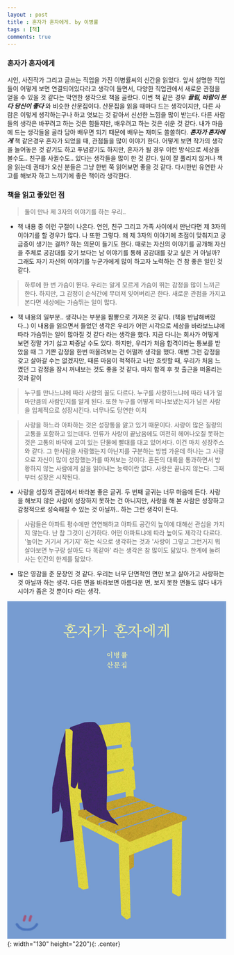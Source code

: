 ```yaml
---
layout : post
title : 혼자가 혼자에게. by 이병률
tags : [책]
comments: true
---
```

### 혼자가 혼자에게
 시인, 사진작가 그리고 글쓰는 직업을 가진 이병률씨의 신간을 읽었다. 앞서 설명한 직업들이 어떻게 보면 연결되어있다라고 생각이 들면서, 다양한 직업관에서 새로운 관점을 얻을 수 있을 것 같다는 막연한 생각으로 책을 골랐다. 이번 책 같은 경우 ***끌림, 바람이 분다 당신이 좋다*** 와 비슷한 산문집이다. 산문집을 읽을 때마다 드는 생각이지만, 다른 사람은 이렇게 생각하는구나 하고 엿보는 것 같아서 신선한 느낌을 많이 받는다. 다른 사람들의 생각은 바꾸려고 하는 것은 힘들지만, 배우려고 하는 것은 쉬운 것 같다. 내가 마음에 드는 생각들을 골라 담아 배우면 되기 때문에 배우는 재미도 쏠쏠하다. ***혼자가 혼자에게*** 책 같은경우 혼자가 되었을 때, 관점들을 많이 이야기 한다. 어떻게 보면 작가의 생각을 늘어놓은 것 같기도 하고 푸념같기도 하지만, 혼자가 될 경우 이런 방식으로 세상을 볼수도.. 친구를 사귈수도.. 있다는 생각들을 많이 한 것 같다. 일이 잘 풀리지 않거나 책을 읽는데 권태가 오신 분들은 그냥 한번 쭉 읽어보면 좋을 것 같다. 다시한번 유연한 사고를 해보자 하고 느끼기에 좋은 책이라 생각한다.

### 책을 읽고 좋았던 점
> 둘이 만나 제 3자의 이야기를 하는 우리..

- 책 내용 중 이런 구절이 나온다. 연인, 친구 그리고 가족 사이에서 만난다면 제 3자의 이야기를 할 경우가 많다. 나 또한 그렇다. 왜 제 3자의 이야기에 초점이 맞춰지고 궁금증이 생기는 걸까? 하는 의문이 들기도 한다. 때로는 자신의 이야기를 공개해 자신을 주체로 공감대를 갖기 보다는 남 이야기를 통해 공감대를 갖고 싶은 거 아닐까? 그래도 자기 자신의 이야기를 누군가에게 많이 하고자 노력하는 건 참 좋은 일인 것 같다.

> 하루에 한 번 가슴이 뛴다. 우리는 알게 모르게 가슴이 뛰는 감정을 많이 느끼곤 한다. 하지만, 그 감정이 순식간에 무뎌져 잊어버리곤 한다. 새로운 관점을 가지고 본다면 세상에는 가슴뛰는 일이 많다. 

- 책 내용의 일부분.. 생각나는 부분을 짬뽕으로 가져온 것 같다. (책을 반납해버렸다..) 이 내용을 읽으면서 들었던 생각은 우리가 어떤 시각으로 세상을 바라보느냐에 따라 가슴뛰는 일이 많아질 것 같다 라는 생각을 했다. 지금 다니는 회사가 어떻게 보면 정말 가기 싫고 짜증날 수도 있다. 하지만, 우리가 처음 합격이라는 통보를 받았을 때 그 기쁜 감정을 한번 떠올려보는 건 어떨까 생각을 했다. 매번 그런 감정을 갖고 살아갈 수는 없겠지만, 때론 마음이 적적하고 나만 흐릿할 때, 우리가 처음 느꼈던 그 감정을 잠시 꺼내보는 것도 좋을 것 같다. 마치 합격 후 첫 출근을 떠올리는 것과 같이

> 누구를 만나느냐에 따라 사랑의 꼴도 다르다. 누구를 사랑하느냐에 따라 내가 얼마만큼의 사람인지를 알게 된다. 또한 누구를 어떻게 떠나보냈는지가 남은 사람을 입체적으로 성장시킨다. 너무나도 당연한 이치

> 사랑을 하느라 아파하는 것은 성장통을 앓고 있기 때문이다. 사랑이 많은 질량의 고통을 포함하고 있는데다. 인류가 사랑이 끝났음에도 여전히 헤어나오질 못하는 것은 고통의 바닥에 고여 있는 단물에 빨대를 대고 있어서다. 이건 마치 성장주스와 같다. 그 한사람을 사랑했는지 아닌지를 구분하는 방법 가운데 하나는 그 사랑으로 자신이 많이 성장했는가를 따져보는 것이다. 혼돈의 대륙을 통과하면서 방황하지 않는 사람에게 삶을 읽어내는 능력이란 없다. 사랑은 끝나지 않는다. 그때부터 성장은 시작된다.

- 사랑을 성장의 관점에서 바라본 좋은 글귀. 두 번째 글귀는 너무 마음에 든다. 사랑을 해보지 않은 사람이 성장하지 못하는 건 아니지만, 사랑을 해 본 사람은 성장하고 감정적으로 성숙해질 수 있는 것 아닐까.. 하는 그런 생각이 든다.

> 사람들은 아파트 평수에만 연연해하고 아파트 공간의 높이에 대해선 관심을 가지지 않는다. 난 참 그것이 신기하다. 어떤 아파트냐에 따라 높이도 제각각 다르다. '높이는 거기서 거기지' 하는 식으로 생각하는 것과 '사랑이 그렇고 그런거지 뭐 살아보면 누구랑 살아도 다 똑같아' 라는 생각은 참 많이도 닮았다. 한계에 눌려 사는 인간의 한계를 닮았다.

- 많은 영감을 준 문장인 것 같다. 우리는 너무 단면적인 면만 보고 살아가고 사랑하는 것 아닐까 하는 생각. 다른 면을 바라보면 아름다운 면, 보지 못한 면들도 많다 내가 시야가 좁은 것 뿐이다 라는 생각.

![혼자가 혼자에게](../images/book-9.jpg){: width="130" height="220"){: .center}

